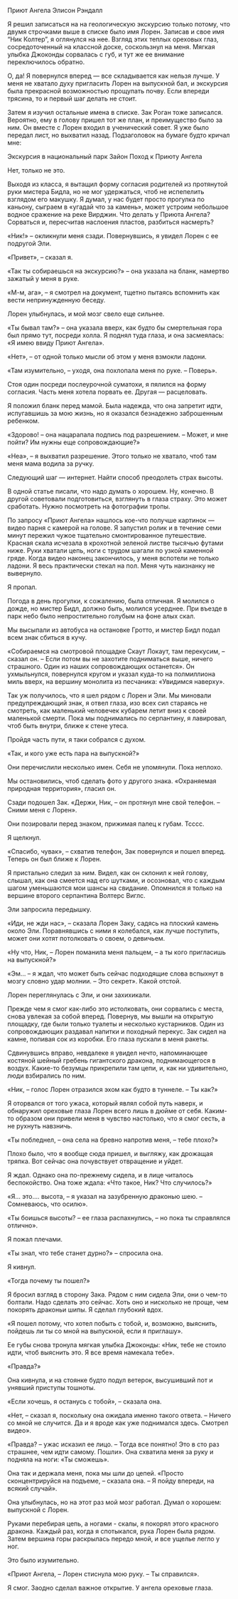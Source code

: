 Приют Ангела
Элисон Рэндалл


Я решил записаться на  на геологическую экскурсию только потому, что двумя строчками выше в списке было имя Лорен. Записав и свое имя “Ник Колтер”, я оглянулся на нее. 
Взгляд этих теплых ореховых глаз, сосредоточенный на классной доске, соскользнул на меня. Мягкая улыбка Джоконды сорвалась с губ, и тут же ее внимание переключилось обратно.

О, да! Я повернулся вперед — все складывается как нельзя лучше. У меня не хватало духу пригласить Лорен на выпускной бал, и экскурсия была прекрасной возможностью прощупать почву. Если впереди трясина, то и первый шаг делать не стоит.

Затем я изучил остальные имена в списке. Зак Роган тоже записался. Вероятно, ему в голову пришел тот же план, и преимущество было за ним. Он вместе с Лорен входил в ученический совет. Я уже было передал лист, но выхватил назад. Подзаголовок на бумаге будто кричал мне:

Экскурсия в национальный парк Зайон
Поход к Приюту Ангела

Нет, только не это.

Выходя из класса, я вытащил форму согласия родителей из протянутой руки мистера Бидла, но не мог удержаться, чтоб не испепелить взглядом его макушку. Я думал, у нас будет просто прогулка по каньону, сыграем в «угадай что за камень», может устроим небольшое водное сражение на реке Вирджин. Что делать у Приюта Ангела? Сорваться и, пересчитав наслоения пластов, разбиться насмерть?

«Ник!» – окликнули меня сзади. Повернувшись, я увидел Лорен с ее подругой Эли.

«Привет», – сказал я.

«Так ты собираешься на экскурсию?» – она указала на бланк, намертво зажатый у меня в руке.


«М-м, ага», – я смотрел на документ, тщетно пытаясь вспомнить как вести непринужденную беседу.

Лорен улыбнулась, и мой мозг свело еще сильнее.

«Ты бывал там?» – она указала вверх, как будто бы смертельная гора был прямо тут, посреди холла. Я поднял туда глаза, и она засмеялась: «Я имею ввиду Приют Ангела».

«Нет», – от одной только мысли об этом у меня взмокли ладони.

«Там изумительно, – уходя, она похлопала меня по руке. – Поверь».

Стоя один посреди послеурочной суматохи, я пялился на форму согласия. Часть меня хотела порвать ее. Другая — расцеловать.

Я положил бланк перед мамой. Была надежда, что она запретит идти, испугавшишь за мою жизнь, но я оказался безнадежно заброшенным ребенком.

«Здорово! – она нацарапала подпись под разрешением. – Может, и мне пойти? Им нужны еще сопровождающие?»

«Неа», – я выхватил разрешение. Этого только не хватало, чтоб там меня мама водила за ручку.

Следующий шаг — интернет. Найти способ преодолеть страх высоты.

В одной статье писали, что надо думать о хорошем. Ну, конечно. В другой советовали подготовиться, взглянуть в глаза страху. Это может сработать. Нужно посмотреть на фотографии тропы.

По запросу «Приют Ангела» нашлось кое-что получше картинок — видео парня с камерой на голове. Я запустил ролик и в течение семи минут пережил чужое тщательно смонтированное путешествие.
Красная скала исчезала в крохотной зеленой листве тысячью футами ниже. Руки хватали цепь, ноги с трудом шагали по узкой каменной гряде. Когда видео наконец закончилось, у меня вспотели не только ладони. Я весь практически стекал на пол. Меня чуть наизнанку не вывернуло.

Я пропал.

Погода в день прогулки, к сожалению, была отличная. Я молился о дожде, но мистер Бидл, должно быть, молился усерднее. При въезде в парк небо было непростительно голубым на фоне алых скал.

Мы высыпали из автобуса на остановке Гротто, и мистер Бидл подал всем знак сбиться в кучу.

«Собираемся на смотровой площадке Скаут Локаут, там перекусим, – сказал он. – Если потом вы не захотите подниматься выше, ничего страшного. Один из наших сопровождающих останется». Он ухмыльнулся, повернулся кругом и указал куда-то на полмиллиона миль вверх, на вершину монолита из песчаника: «Увидимся наверху».

Так уж получилось, что  я шел рядом с Лорен и Эли. Мы миновали предупреждающий знак, я отвел глаза, изо всех сил стараясь не смотреть, как маленький человечек кубарем летит вниз к своей маленькой смерти. Пока мы поднимались по серпантину, я лавировал, чтоб быть внутри, ближе к стене утеса.

Пройдя часть пути, я таки собрался с духом.

«Так, и кого уже есть пара на выпускной?»

Они перечислили несколько имен. Себя не упомянули. Пока неплохо.

Мы остановились, чтоб сделать фото у другого знака. «Охраняемая природная территория», гласил он.

Сзади подошел Зак. «Держи, Ник, – он протянул мне свой телефон. – Сними меня с Лорен».

Они позировали перед знаком, прижимая палец к губам. Тсссс.

Я щелкнул.

«Спасибо, чувак», – схватив телефон, Зак повернулся и пошел вперед. Теперь он был ближе к Лорен.

Я пристально следил за ним. Видел, как он склонил к ней голову, слышал, как она смеется над его шутками, и осозновал, что с каждым шагом уменьшаются мои шансы на свидание. Опомнился я только на вершине второго серпантина Волтерс Виглс.

Эли запросила передышку.

«Иди, не жди нас», – сказала Лорен Заку, садясь на плоский камень около Эли. Поравнявшись с ними я колебался, как лучше поступить, может они хотят потолковать о своем, о девичьем.

«Ну что, Ник, – Лорен поманила меня пальцем, – а ты кого пригласишь на выпускной?»

«Эм… – я ждал, что может быть сейчас подходящие слова вспыхнут в мозгу словно удар молнии. – Это секрет». Какой отстой.

Лорен переглянулась с Эли, и они захихикали.

Прежде чем я смог как-либо это истолковать, они сорвались с места, снова увлекая за собой вперед. Повернув, мы вышли на открытую площадку, где были только туалеты и несколько кустарников. Один из сопровождающих раздавал напитки и походный перекус. Зак сидел на камне, попивая сок из коробки. Его глаза пускали в меня ракеты.

Сдвинувшись вправо, невдалеке я увидел нечто, напоминающее костяной шейный гребень гигантского дракона, поднимающегося в воздух. Какие-то безумцы прикрепили там цепи, и, как ни удивительно, люди взбирались по ним.

«Ник, – голос Лорен отразился эхом как будто в туннеле. – Ты как?»

Я оторвался от того ужаса, который являл собой путь наверх, и обнаружил ореховые глаза Лорен всего лишь в дюйме от себя. Каким-то образом они привели меня в чувство настолько, что я смог сесть, а не рухнуть навзничь.

«Ты побледнел, – она села на бревно напротив меня, – тебе плохо?»

Плохо было, что я вообще сюда пришел, и выгляжу, как дрожащая тряпка. Вот сейчас она почувствует отвращение и уйдет.


Я ждал. Однако она по-прежнему сидела, и в лице читалось беспокойство. Она тоже ждала: «Что такое, Ник? Что случилось?»

«Я… это…. высота, – я указал на зазубренную драконью шею. – Сомневаюсь, что осилю».

«Ты боишься высоты? – ее глаза распахнулись, – но пока ты справлялся отлично».

Я пожал плечами.

«Ты знал, что тебе станет дурно?» – спросила она.

Я кивнул.

«Тогда почему ты пошел?»


Я бросил взгляд в сторону Зака. Рядом с ним сидела Эли, они о чем-то болтали. Надо сделать это сейчас. Хоть оно и нисколько не проще, чем покорять драконьи шипы. Я сделал глубокий вдох.

«Я пошел потому, что хотел побыть с тобой, и, возможно, выяснить, пойдешь ли ты со мной на выпускной, если я приглашу».

Ее губы снова тронула мягкая улыбка Джоконды: «Ник, тебе не стоило идти, чтоб выяснить это. Я все время намекала тебе».

«Правда?»

Она кивнула, и на стоянке будто подул ветерок, высушивший пот и унявший приступы тошноты.

«Если хочешь, я останусь с тобой», – сказала она.

«Нет, – сказал я, поскольку она ожидала именно такого ответа. – Ничего со мной не случится. Да и я вроде как уже поднимался здесь. Смотрел видео».

«Правда? – ужас исказил ее лицо. – Тогда все понятно! Это в сто раз страшнее, чем идти самому. Пошли». Она схватила меня за руку и подняла на ноги: «Ты сможешь».

Она так и держала меня, пока мы шли до цепей. «Просто сконцентрируйся на подъеме, – сказала она. – Я пойду впереди, на всякий случай».

Она улыбнулась, но на этот раз мой мозг работал. Думал о хорошем: выпускной с Лорен.

Руками перебирая цепь, а ногами - скалы, я покорял этого красного дракона. Каждый раз, когда я спотыкался, рука Лорен была рядом. Затем вершина горы раскрылась передо мной, и все ущелье легло у ног.

Это было изумительно.

«Приют Ангела, – Лорен стиснула мою руку. – Ты справился».

Я смог. Заодно сделал важное открытие. У ангела ореховые глаза.